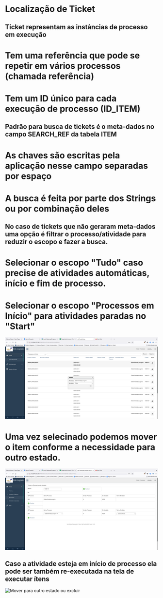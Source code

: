 # Localização de Ticket

## Ticket representam as instâncias de processo em execução

# Tem uma referência que pode se repetir em vários processos (chamada referência) 

# Tem um ID único para cada execução de processo (ID_ITEM)

## Padrão para busca de tickets é o meta-dados no campo SEARCH_REF da tabela ITEM

# As chaves são escritas pela aplicação nesse campo separadas por espaço

# A busca é feita por parte dos Strings ou por combinação deles

## No caso de tickets que não geraram meta-dados uma opção é filtrar o processo/atividade para reduzir o escopo e fazer a busca.

# Selecionar o escopo "Tudo" caso precise de atividades automáticas, início e fim de processo.

# Selecionar o escopo "Processos em Início" para atividades paradas no "Start"

![Escopo de início de processo](FiltrarProcessosEmEstadoInicial.png)

# Uma vez selecinado podemos mover o item conforme a necessidade para outro estado.

![Mover para outro estado ou excluir](MoverParaOutroEstado.png)

## Caso a atividade esteja em início de processo ela pode ser também re-executada na tela de executar ítens

![Mover para outro estado ou excluir](ExecutarItemAutomático.png)


